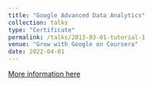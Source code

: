 ```yaml
---
title: "Google Advanced Data Analytics"
collection: talks
type: "Certificate"
permalink: /talks/2013-03-01-tutorial-1
venue: "Grow with Google on Coursera"
date: 2022-04-01
---
```


[More information here](https://www.coursera.org/account/accomplishments/professional-cert/5QPX6DJW9M9X?utm_source=link&utm_medium=certificate&utm_content=cert_image&utm_campaign=pdf_header_button&utm_product=prof)
